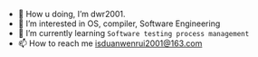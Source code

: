- 👋 How u doing, I’m dwr2001.
- 👀 I’m interested in OS, compiler, Software Engineering
- 🌱 I’m currently learning `Software testing process management`
- 📫 How to reach me isduanwenrui2001@163.com

<!---
dwr2001/dwr2001 is a ✨ special ✨ repository because its `README.md` (this file) appears on your GitHub profile.
You can click the Preview link to take a look at your changes.
--->
